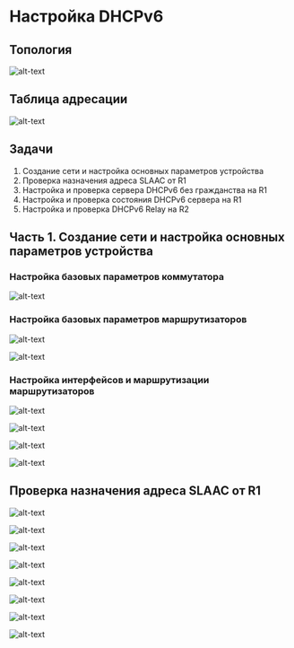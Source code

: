 # Настройка DHCPv6
## Топология
![alt-text](https://raw.githubusercontent.com/rpv101101/OTUS-homework/main/lab8/IMG/top1.png "Топология")
## Таблица адресации
![alt-text](https://raw.githubusercontent.com/rpv101101/OTUS-homework/main/lab8/IMG/RT1.png "Таблица адресации")

## Задачи
1. Создание сети и настройка основных параметров устройства
2. Проверка назначения адреса SLAAC от R1
3. Настройка и проверка сервера DHCPv6 без гражданства на R1
4. Настройка и проверка состояния DHCPv6 сервера на R1
5. Настройка и проверка DHCPv6 Relay на R2
## Часть 1. Создание сети и настройка основных параметров устройства

### Настройка базовых параметров коммутатора

![alt-text](https://raw.githubusercontent.com/rpv101101/OTUS-homework/main/lab8/IMG/1_S1_setup.png "Настройка коммутатора S1")

### Настройка базовых параметров маршрутизаторов 

![alt-text](https://raw.githubusercontent.com/rpv101101/OTUS-homework/main/lab8/IMG/3_R3_setup.png "Настройка маршрутизатора R1")

![alt-text](https://raw.githubusercontent.com/rpv101101/OTUS-homework/main/lab8/IMG/3_R2_setup.png "Настройка маршрутизатора R2")

### Настройка интерфейсов и маршрутизации маршрутизаторов

![alt-text](https://raw.githubusercontent.com/rpv101101/OTUS-homework/main/lab8/IMG/5_R2_setup.png)

![alt-text](https://raw.githubusercontent.com/rpv101101/OTUS-homework/main/lab8/IMG/6_R1_sh_int.png)



![alt-text](https://raw.githubusercontent.com/rpv101101/OTUS-homework/main/lab8/IMG/8_PCA_DHCP1.png)

![alt-text](https://raw.githubusercontent.com/rpv101101/OTUS-homework/main/lab8/IMG/9_PCB_DHCP1.png)

## Проверка назначения адреса SLAAC от R1
![alt-text](https://raw.githubusercontent.com/rpv101101/OTUS-homework/main/lab8/IMG/1.png)

![alt-text](https://raw.githubusercontent.com/rpv101101/OTUS-homework/main/lab8/IMG/2.png)

![alt-text](https://raw.githubusercontent.com/rpv101101/OTUS-homework/main/lab8/IMG/3.png)

![alt-text](https://raw.githubusercontent.com/rpv101101/OTUS-homework/main/lab8/IMG/4.png)

![alt-text](https://raw.githubusercontent.com/rpv101101/OTUS-homework/main/lab8/IMG/5.png)

![alt-text](https://raw.githubusercontent.com/rpv101101/OTUS-homework/main/lab8/IMG/6.png)

![alt-text](https://raw.githubusercontent.com/rpv101101/OTUS-homework/main/lab8/IMG/7.png)

![alt-text](https://raw.githubusercontent.com/rpv101101/OTUS-homework/main/lab8/IMG/8.png)
